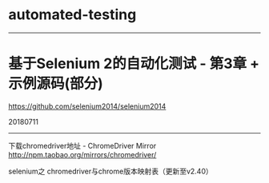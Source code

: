 # automated-testing





----------

# 基于Selenium 2的自动化测试 - 第3章 + 示例源码(部分) #

https://github.com/selenium2014/selenium2014

20180711




----------


下载chromedriver地址 - ChromeDriver Mirror
http://npm.taobao.org/mirrors/chromedriver/


selenium之 chromedriver与chrome版本映射表（更新至v2.40）
